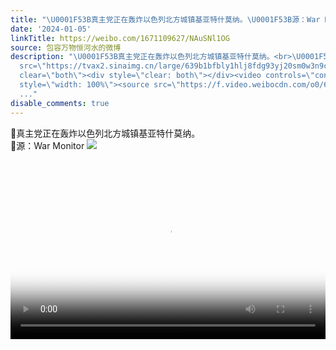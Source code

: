 ```yaml
---
title: "\U0001F53B真主党正在轰炸以色列北方城镇基亚特什莫纳。\U0001F53B源：War Monitor [图片]"
date: '2024-01-05'
linkTitle: https://weibo.com/1671109627/NAuSNl1OG
source: 包容万物恒河水的微博
description: "\U0001F53B真主党正在轰炸以色列北方城镇基亚特什莫纳。<br>\U0001F53B源：War Monitor <img style=\"\"
  src=\"https://tvax2.sinaimg.cn/large/639b1bfbly1hlj8fdg93yj20sm0w3n9c.jpg\" referrerpolicy=\"no-referrer\"><br><br><br
  clear=\"both\"><div style=\"clear: both\"></div><video controls=\"controls\" poster=\"https://tvax4.sinaimg.cn/orj480/639b1bfbly1hlj8g8o49aj20k00qo3ys.jpg\"
  style=\"width: 100%\"><source src=\"https://f.video.weibocdn.com/o0/6eURQMaylx08bvT6K7Ec010412004Z1o0E010.mp4?label=mp4_720p&amp;template=720x960.24.0&amp;ori=0&amp;ps=1CwnkDw1GXwCQx&amp;Expires=1704490794&amp;ssig=iYCJ%2BNay0o&amp;KID=unistore,video\"><source
  ..."
disable_comments: true
---
```

🔻真主党正在轰炸以色列北方城镇基亚特什莫纳。<br>🔻源：War Monitor <img style="" src="https://tvax2.sinaimg.cn/large/639b1bfbly1hlj8fdg93yj20sm0w3n9c.jpg" referrerpolicy="no-referrer"><br><br><br clear="both"><div style="clear: both"></div><video controls="controls" poster="https://tvax4.sinaimg.cn/orj480/639b1bfbly1hlj8g8o49aj20k00qo3ys.jpg" style="width: 100%"><source src="https://f.video.weibocdn.com/o0/6eURQMaylx08bvT6K7Ec010412004Z1o0E010.mp4?label=mp4_720p&amp;template=720x960.24.0&amp;ori=0&amp;ps=1CwnkDw1GXwCQx&amp;Expires=1704490794&amp;ssig=iYCJ%2BNay0o&amp;KID=unistore,video"><source ...